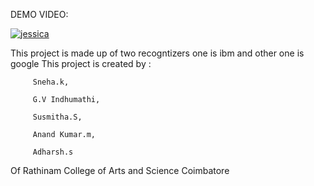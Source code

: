 DEMO VIDEO:


[![jessica](https://img.youtube.com/vi/hmlqSHL0nSQ/2.jpg)](https://www.youtube.com/watch?v=hmlqSHL0nSQ)


This project is made up of two recogntizers one is ibm and other one is google
This project is created by :

         Sneha.k,
	
         G.V Indhumathi,
	
         Susmitha.S,
	
         Anand Kumar.m,
	
         Adharsh.s
	
Of Rathinam College of Arts and Science Coimbatore
